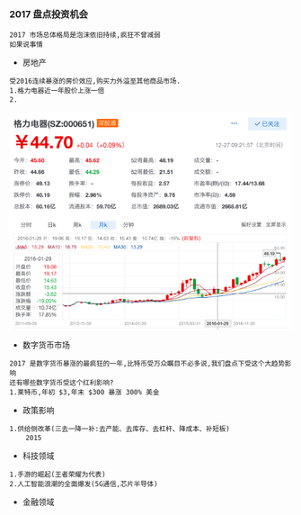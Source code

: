 ### 2017 盘点投资机会

```text
2017 市场总体格局是泡沫依旧持续,疯狂不曾减弱
如果说事情
```


* 房地产
```text
受2016连续暴涨的房价效应,购买力外溢至其他商品市场.
1.格力电器近一年股价上涨一倍
2.
```

![输入图片说明](https://github.com/qccr-twl2123/finance/blob/master/images/格力电器.png "在这里输入图片标题")

* 数字货币市场
```text
2017 是数字货币暴涨的最疯狂的一年,比特币受万众瞩目不必多说,我们盘点下受这个大趋势影响
还有哪些数字货币受这个红利影响?
1.莱特币,年初 $3,年末 $300 暴涨 300% 美金
```

* 政策影响
```text
1.供给侧改革(三去一降一补:去产能、去库存、去杠杆、降成本、补短板)
    2015 
```


* 科技领域
```text
1.手游的崛起(王者荣耀为代表)
2.人工智能浪潮的全面爆发(5G通信,芯片半导体)
```

* 金融领域









